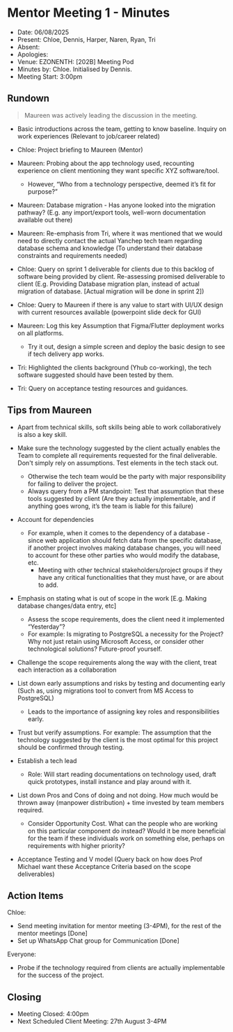 # Mentor Meeting 1 - Minutes

- Date: 06/08/2025
- Present: Chloe, Dennis, Harper, Naren, Ryan, Tri
- Absent:
- Apologies:
- Venue: EZONENTH: [202B] Meeting Pod
- Minutes by: Chloe. Initialised by Dennis. 
- Meeting Start: 3:00pm

## Rundown
> Maureen was actively leading the discussion in the meeting.

- Basic introductions across the team, getting to know baseline. Inquiry on work experiences (Relevant to job/career related)

- Chloe: Project briefing to Maureen (Mentor)

- Maureen: Probing about the app technology used, recounting experience on client mentioning they want specific XYZ software/tool.
    - However, “Who from a technology perspective, deemed it’s fit for purpose?”

- Maureen: Database migration - Has anyone looked into the migration pathway? (E.g. any import/export tools, well-worn documentation available out there)

- Maureen: Re-emphasis from Tri, where it was mentioned that we would need to directly contact the actual Yanchep tech team regarding database schema and knowledge (To understand their database constraints and requirements needed)

- Chloe: Query on sprint 1 deliverable for clients due to this backlog of software being provided by client. Re-assessing promised deliverable to client (E.g. Providing Database migration plan, instead of actual migration of database. [Actual migration will be done in sprint 2])

- Chloe: Query to Maureen if there is any value to start with UI/UX design with current resources available (powerpoint slide deck for GUI)

- Maureen: Log this key Assumption that Figma/Flutter deployment works on all platforms.
    - Try it out, design a simple screen and deploy the basic design to see if tech delivery app works.

- Tri: Highlighted the clients background (Yhub co-working), the tech software suggested should have been tested by them.

- Tri: Query on acceptance testing resources and guidances.

## Tips from Maureen
- Apart from technical skills, soft skills being able to work collaboratively is also a key skill.

- Make sure the technology suggested by the client actually enables the Team to complete all requirements requested for the final deliverable. Don't simply rely on assumptions. Test elements in the tech stack out. 
    - Otherwise the tech team would be the party with major responsibility for failing to deliver the project.
    - Always query from a PM standpoint: Test that assumption that these tools suggested by client (Are they actually implementable, and if anything goes wrong, it’s the team is liable for this failure)
    
- Account for dependencies
    - For example, when it comes to the dependency of a database - since web application should fetch data from the specific database, if another project involves making database changes, you will need to account for these other parties who would modify the database, etc.         
        - Meeting with other technical stakeholders/project groups if they have any critical functionalities that they must have, or are about to add.
        
- Emphasis on stating what is out of scope in the work [E.g. Making database changes/data entry, etc]
    - Assess the scope requirements, does the client need it implemented “Yesterday”?
    - For example: Is migrating to PostgreSQL a necessity for the Project? Why not just retain using Microsoft Access, or consider other technological solutions? Future-proof yourself.

- Challenge the scope requirements along the way with the client, treat each interaction as a collaboration

- List down early assumptions and risks by testing and documenting early (Such as, using migrations tool to convert from MS Access to PostgreSQL) 
    - Leads to the importance of assigning key roles and responsibilities early.
    
- Trust but verify assumptions. For example: The assumption that the technology suggested by the client is the most optimal for this project should be confirmed through testing.

- Establish a tech lead 
    - Role: Will start reading documentations on technology used, draft quick prototypes, install instance and play around with it.
    
- List down Pros and Cons of doing and not doing. How much would be thrown away (manpower distribution) + time invested by team members required.
    - Consider Opportunity Cost. What can the people who are working on this particular component do instead? Would it be more beneficial for the team if these individuals work on something else, perhaps on requirements with higher priority?
    
- Acceptance Testing and V model (Query back on how does Prof Michael want these Acceptance Criteria based on the scope deliverables)

## Action Items
Chloe: 
- Send meeting invitation for mentor meeting (3-4PM), for the rest of the mentor meetings [Done]
- Set up WhatsApp Chat group for Communication [Done]

Everyone: 
- Probe if the technology required from clients are actually implementable for the success of the project. 

## Closing
- Meeting Closed: 4:00pm
- Next Scheduled Client Meeting: 27th August 3-4PM